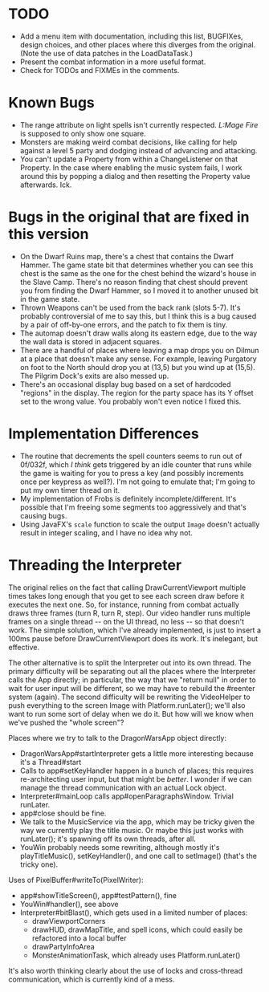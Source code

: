 # TODO

- Add a menu item with documentation, including this list, BUGFIXes, design choices, and other places where this
  diverges from the original. (Note the use of data patches in the LoadDataTask.)
- Present the combat information in a more useful format.
- Check for TODOs and FIXMEs in the comments.

# Known Bugs

- The range attribute on light spells isn't currently respected. *L:Mage Fire* is supposed to only show one square.
- Monsters are making weird combat decisions, like calling for help against a level 5 party and dodging instead of 
  advancing and attacking.
- You can't update a Property from within a ChangeListener on that Property. In the case where enabling the music 
  system fails, I work around this by popping a dialog and then resetting the Property value afterwards. Ick.

# Bugs in the original that are fixed in this version

- On the Dwarf Ruins map, there's a chest that contains the Dwarf Hammer. The game state bit that determines whether 
  you can see this chest is the same as the one for the chest behind the wizard's house in the Slave Camp. There's 
  no reason finding that chest should prevent you from finding the Dwarf Hammer, so I moved it to another unused bit 
  in the game state.
- Thrown Weapons can't be used from the back rank (slots 5-7). It's probably controversial of me to say this, but I 
  think this is a bug caused by a pair of off-by-one errors, and the patch to fix them is tiny.
- The automap doesn't draw walls along its eastern edge, due to the way the wall data is stored in adjacent squares.
- There are a handful of places where leaving a map drops you on Dilmun at a place that doesn't make any sense. For 
  example, leaving Purgatory on foot to the North should drop you at (13,5) but you wind up at (15,5). The Pilgrim 
  Dock's exits are also messed up.
- There's an occasional display bug based on a set of hardcoded "regions" in the display. The region for the party 
  space has its Y offset set to the wrong value. You probably won't even notice I fixed this.

# Implementation Differences

- The routine that decrements the spell counters seems to run out of 0f/032f, which *I think* gets triggered by an 
  idle counter that runs while the game is waiting for you to press a key (and possibly increments once per keypress 
  as well?). I'm not going to emulate that; I'm going to put my own timer thread on it.
- My implementation of Frobs is definitely incomplete/different. It's possible that I'm freeing some segments too 
  aggressively and that's causing bugs.
- Using JavaFX's `scale` function to scale the output `Image` doesn't actually result in integer scaling, and I 
  have no idea why not.

# Threading the Interpreter

The original relies on the fact that calling DrawCurrentViewport multiple times takes long enough that you get to see
each screen draw before it executes the next one. So, for instance, running from combat actually draws three frames
(turn R, turn R, step). Our video handler runs multiple frames on a single thread -- on the UI thread, no less -- so 
that doesn't work. The simple solution, which I've already implemented, is just to insert a 100ms pause before
DrawCurrentViewport does its work. It's inelegant, but effective.

The other alternative is to split the Interpreter out into its own thread. The primary difficulty will be 
separating out all the places where the Interpreter calls the App directly; in particular, the way that we "return 
null" in order to wait for user input will be different, so we may have to rebuild the #reenter system (again). The 
second difficulty will be rewriting the VideoHelper to push everything to the screen Image with Platform.runLater(); 
we'll also want to run some sort of delay when we do it. But how will we know when we've pushed the "whole screen"? 

Places where we try to talk to the DragonWarsApp object directly:
- DragonWarsApp#startInterpreter gets a little more interesting because it's a Thread#start
- Calls to app#setKeyHandler happen in a bunch of places; this requires re-architecting user input, but that might be 
  *better*. I wonder if we can manage the thread communication with an actual Lock object.
- Interpreter#mainLoop calls app#openParagraphsWindow. Trivial runLater.
- app#close should be fine.
- We talk to the MusicService via the app, which may be tricky given the way we currently play the title music. Or 
  maybe this just works with runLater(); it's spawning off its own threads, after all.
- YouWin probably needs some rewriting, although mostly it's playTitleMusic(), setKeyHandler(), and one call to 
  setImage() (that's the tricky one).

Uses of PixelBuffer#writeTo(PixelWriter):
- app#showTitleScreen(), app#testPattern(), fine
- YouWin#handler(), see above
- Interpreter#bitBlast(), which gets used in a limited number of places:
  - drawViewportCorners
  - drawHUD, drawMapTitle, and spell icons, which could easily be refactored into a local buffer
  - drawPartyInfoArea
  - MonsterAnimationTask, which already uses Platform.runLater()

It's also worth thinking clearly about the use of locks and cross-thread communication, which is currently kind of a 
mess.